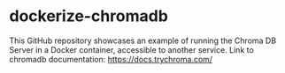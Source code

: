 # dockerize-chromadb
This GitHub repository showcases an example of running the Chroma DB Server in a Docker container, accessible to another service. Link to chromadb documentation: https://docs.trychroma.com/
